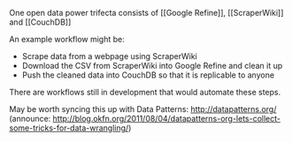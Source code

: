 One open data power trifecta consists of [[Google Refine]], [[ScraperWiki]] and [[CouchDB]]

An example workflow might be:

* Scrape data from a webpage using ScraperWiki
* Download the CSV from ScraperWiki into Google Refine and clean it up
* Push the cleaned data into CouchDB so that it is replicable to anyone

There are workflows still in development that would automate these steps.

May be worth syncing this up with Data Patterns: <http://datapatterns.org/> (announce: <http://blog.okfn.org/2011/08/04/datapatterns-org-lets-collect-some-tricks-for-data-wrangling/>)
